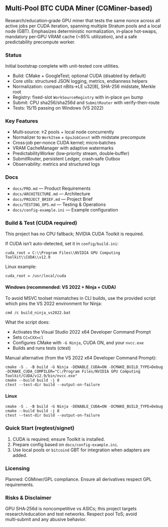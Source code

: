 ## Multi‑Pool BTC CUDA Miner (CGMiner‑based)

Research/education‑grade GPU miner that tests the same nonce across all active jobs per CUDA iteration, spanning multiple Stratum pools and a local node (GBT). Emphasizes deterministic normalization, in‑place hot‑swaps, mandatory per‑GPU VRAM cache (~85% utilization), and a safe predictability precompute worker.

### Status
Initial bootstrap complete with unit-tested core utilities.

- Build: CMake + GoogleTest; optional CUDA (disabled by default)
- Core utils: structured JSON logging, metrics, endianness helpers
- Normalization: compact nBits→LE u32[8], SHA-256 midstate, Merkle root
- Registry: fixed-slot `WorkSourceRegistry` with in-place `gen` bump
- Submit: CPU sha256/sha256d and `SubmitRouter` with verify-then-route
- Tests: 15/15 passing on Windows (VS 2022)

### Key Features
- Multi‑source: ≥2 pools + local node concurrently
- Normalizer to `WorkItem` + `GpuJobConst` with midstate precompute
- Cross‑job per‑nonce CUDA kernel; micro‑batches
- VRAM CacheManager with adaptive watermarks
- PredictabilityWorker (low‑priority stream, double‑buffer)
- SubmitRouter, persistent Ledger, crash‑safe Outbox
- Observability: metrics and structured logs

### Docs
- `docs/PRD.md` — Product Requirements
- `docs/ARCHITECTURE.md` — Architecture
- `docs/PROJECT_BRIEF.md` — Project Brief
- `docs/TESTING_OPS.md` — Testing & Operations
- `docs/config-example.ini` — Example configuration

### Build & Test (CUDA required)
This project has no CPU fallback; NVIDIA CUDA Toolkit is required.

If CUDA isn’t auto-detected, set it in `config/build.ini`:
```
cuda_root = C:\\Program Files\\NVIDIA GPU Computing Toolkit\\CUDA\\v12.9
```
Linux example:
```
cuda_root = /usr/local/cuda
```

#### Windows (recommended: VS 2022 + Ninja + CUDA)
To avoid MSVC toolset mismatches in CLI builds, use the provided script which pins the VS 2022 environment for Ninja:

```
cmd /c build_ninja_vs2022.bat
```

What the script does:
- Activates the Visual Studio 2022 x64 Developer Command Prompt
- Sets `CC=CXX=cl`
- Configures CMake with `-G Ninja`, CUDA ON, and your `nvcc.exe`
- Builds and runs tests (ctest)

Manual alternative (from the VS 2022 x64 Developer Command Prompt):
```
cmake -S . -B build -G Ninja -DENABLE_CUDA=ON -DCMAKE_BUILD_TYPE=Debug -DCMAKE_CUDA_COMPILER="C:/Program Files/NVIDIA GPU Computing Toolkit/CUDA/v12.9/bin/nvcc.exe"
cmake --build build -j 8
ctest --test-dir build --output-on-failure
```

#### Linux
```
cmake -S . -B build -G Ninja -DENABLE_CUDA=ON -DCMAKE_BUILD_TYPE=Debug
cmake --build build -j 8
ctest --test-dir build --output-on-failure
```

### Quick Start (regtest/signet)
1) CUDA is required; ensure Toolkit is installed.
2) Prepare config based on `docs/config-example.ini`.
3) Use local pools or `bitcoind` GBT for integration when adapters are added.

### Licensing
Planned: CGMiner/GPL compliance. Ensure all derivatives respect GPL requirements.

### Risks & Disclaimer
GPU SHA‑256d is noncompetitive vs ASICs; this project targets research/education and test networks. Respect pool ToS; avoid multi‑submit and any abusive behavior.


